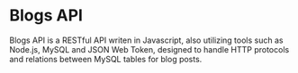 # Blogs API
Blogs API is a RESTful API writen in Javascript, also utilizing tools such as Node.js, MySQL and JSON Web Token, designed to handle HTTP protocols and relations between MySQL tables for blog posts.
